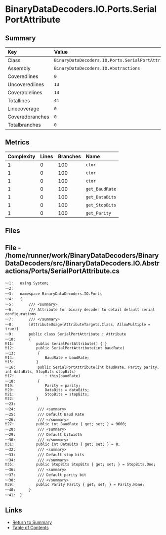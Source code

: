 ﻿# BinaryDataDecoders.IO.Ports.SerialPortAttribute

## Summary

| Key             | Value                                             |
| :-------------- | :------------------------------------------------ |
| Class           | `BinaryDataDecoders.IO.Ports.SerialPortAttribute` |
| Assembly        | `BinaryDataDecoders.IO.Abstractions`              |
| Coveredlines    | `0`                                               |
| Uncoveredlines  | `13`                                              |
| Coverablelines  | `13`                                              |
| Totallines      | `41`                                              |
| Linecoverage    | `0`                                               |
| Coveredbranches | `0`                                               |
| Totalbranches   | `0`                                               |

## Metrics

| Complexity | Lines | Branches | Name           |
| :--------- | :---- | :------- | :------------- |
| 1          | 0     | 100      | `ctor`         |
| 1          | 0     | 100      | `ctor`         |
| 1          | 0     | 100      | `ctor`         |
| 1          | 0     | 100      | `get_BaudRate` |
| 1          | 0     | 100      | `get_DataBits` |
| 1          | 0     | 100      | `get_StopBits` |
| 1          | 0     | 100      | `get_Parity`   |

## Files

## File - /home/runner/work/BinaryDataDecoders/BinaryDataDecoders/src/BinaryDataDecoders.IO.Abstractions/Ports/SerialPortAttribute.cs

```CSharp
〰1:   using System;
〰2:   
〰3:   namespace BinaryDataDecoders.IO.Ports
〰4:   {
〰5:       /// <summary>
〰6:       /// Attribute for binary decoder to detail default serial configurations
〰7:       /// </summary>
〰8:       [AttributeUsage(AttributeTargets.Class, AllowMultiple = true)]
〰9:       public class SerialPortAttribute : Attribute
〰10:      {
‼11:          public SerialPortAttribute() { }
‼12:          public SerialPortAttribute(int baudRate)
〰13:          {
‼14:              BaudRate = baudRate;
‼15:          }
〰16:          public SerialPortAttribute(int baudRate, Parity parity, int dataBits, StopBits stopBits)
‼17:              : this(baudRate)
〰18:          {
‼19:              Parity = parity;
‼20:              DataBits = dataBits;
‼21:              StopBits = stopBits;
‼22:          }
〰23:  
〰24:          /// <summary>
〰25:          /// Default Baud Rate
〰26:          /// </summary>
‼27:          public int BaudRate { get; set; } = 9600;
〰28:          /// <summary>
〰29:          /// Default bitwidth
〰30:          /// </summary>
‼31:          public int DataBits { get; set; } = 8;
〰32:          /// <summary>
〰33:          /// Default stop bits
〰34:          /// </summary>
‼35:          public StopBits StopBits { get; set; } = StopBits.One;
〰36:          /// <summary>
〰37:          /// Default parity bit
〰38:          /// </summary>
‼39:          public Parity Parity { get; set; } = Parity.None;
〰40:      }
〰41:  }
```

## Links

* [Return to Summary](Summary.md)
* [Table of Contents](../TOC.md)

